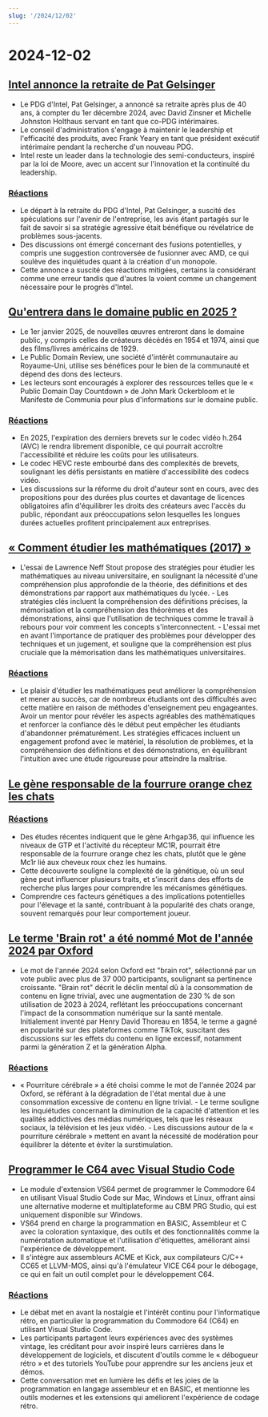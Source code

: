 ```yaml
---
slug: '/2024/12/02'
---
```


# 2024-12-02

## [Intel annonce la retraite de Pat Gelsinger](https://www.intel.com/content/www/us/en/newsroom/news/intel-ceo-news-dec-2024.html)

- Le PDG d'Intel, Pat Gelsinger, a annoncé sa retraite après plus de 40 ans, à compter du 1er décembre 2024, avec David Zinsner et Michelle Johnston Holthaus servant en tant que co-PDG intérimaires.
- Le conseil d'administration s'engage à maintenir le leadership et l'efficacité des produits, avec Frank Yeary en tant que président exécutif intérimaire pendant la recherche d'un nouveau PDG.
- Intel reste un leader dans la technologie des semi-conducteurs, inspiré par la loi de Moore, avec un accent sur l'innovation et la continuité du leadership.

### [Réactions](https://news.ycombinator.com/item?id=42296067)

- Le départ à la retraite du PDG d'Intel, Pat Gelsinger, a suscité des spéculations sur l'avenir de l'entreprise, les avis étant partagés sur le fait de savoir si sa stratégie agressive était bénéfique ou révélatrice de problèmes sous-jacents.
- Des discussions ont émergé concernant des fusions potentielles, y compris une suggestion controversée de fusionner avec AMD, ce qui soulève des inquiétudes quant à la création d'un monopole.
- Cette annonce a suscité des réactions mitigées, certains la considérant comme une erreur tandis que d'autres la voient comme un changement nécessaire pour le progrès d'Intel.

## [Qu'entrera dans le domaine public en 2025 ?](https://publicdomainreview.org/features/entering-the-public-domain/2025/)

- Le 1er janvier 2025, de nouvelles œuvres entreront dans le domaine public, y compris celles de créateurs décédés en 1954 et 1974, ainsi que des films/livres américains de 1929.
- Le Public Domain Review, une société d'intérêt communautaire au Royaume-Uni, utilise ses bénéfices pour le bien de la communauté et dépend des dons des lecteurs.
- Les lecteurs sont encouragés à explorer des ressources telles que le « Public Domain Day Countdown » de John Mark Ockerbloom et le Manifeste de Communia pour plus d'informations sur le domaine public.

### [Réactions](https://news.ycombinator.com/item?id=42290448)

- En 2025, l'expiration des derniers brevets sur le codec vidéo h.264 (AVC) le rendra librement disponible, ce qui pourrait accroître l'accessibilité et réduire les coûts pour les utilisateurs.
- Le codec HEVC reste embourbé dans des complexités de brevets, soulignant les défis persistants en matière d'accessibilité des codecs vidéo.
- Les discussions sur la réforme du droit d'auteur sont en cours, avec des propositions pour des durées plus courtes et davantage de licences obligatoires afin d'équilibrer les droits des créateurs avec l'accès du public, répondant aux préoccupations selon lesquelles les longues durées actuelles profitent principalement aux entreprises.

## [« Comment étudier les mathématiques (2017) »](https://www.math.uh.edu/~dblecher/pf2.html)

- L'essai de Lawrence Neff Stout propose des stratégies pour étudier les mathématiques au niveau universitaire, en soulignant la nécessité d'une compréhension plus approfondie de la théorie, des définitions et des démonstrations par rapport aux mathématiques du lycée. - Les stratégies clés incluent la compréhension des définitions précises, la mémorisation et la compréhension des théorèmes et des démonstrations, ainsi que l'utilisation de techniques comme le travail à rebours pour voir comment les concepts s'interconnectent. - L'essai met en avant l'importance de pratiquer des problèmes pour développer des techniques et un jugement, et souligne que la compréhension est plus cruciale que la mémorisation dans les mathématiques universitaires.

### [Réactions](https://news.ycombinator.com/item?id=42290996)

- Le plaisir d'étudier les mathématiques peut améliorer la compréhension et mener au succès, car de nombreux étudiants ont des difficultés avec cette matière en raison de méthodes d'enseignement peu engageantes. Avoir un mentor pour révéler les aspects agréables des mathématiques et renforcer la confiance dès le début peut empêcher les étudiants d'abandonner prématurément. Les stratégies efficaces incluent un engagement profond avec le matériel, la résolution de problèmes, et la compréhension des définitions et des démonstrations, en équilibrant l'intuition avec une étude rigoureuse pour atteindre la maîtrise.

## [Le gène responsable de la fourrure orange chez les chats](https://www.science.org/content/article/gene-behind-orange-fur-cats-found-last)

### [Réactions](https://news.ycombinator.com/item?id=42291386)

- Des études récentes indiquent que le gène Arhgap36, qui influence les niveaux de GTP et l'activité du récepteur MC1R, pourrait être responsable de la fourrure orange chez les chats, plutôt que le gène Mc1r lié aux cheveux roux chez les humains.
- Cette découverte souligne la complexité de la génétique, où un seul gène peut influencer plusieurs traits, et s'inscrit dans des efforts de recherche plus larges pour comprendre les mécanismes génétiques.
- Comprendre ces facteurs génétiques a des implications potentielles pour l'élevage et la santé, contribuant à la popularité des chats orange, souvent remarqués pour leur comportement joueur.

## [Le terme 'Brain rot' a été nommé Mot de l'année 2024 par Oxford](https://corp.oup.com/news/brain-rot-named-oxford-word-of-the-year-2024/)

- Le mot de l'année 2024 selon Oxford est "brain rot", sélectionné par un vote public avec plus de 37 000 participants, soulignant sa pertinence croissante. "Brain rot" décrit le déclin mental dû à la consommation de contenu en ligne trivial, avec une augmentation de 230 % de son utilisation de 2023 à 2024, reflétant les préoccupations concernant l'impact de la consommation numérique sur la santé mentale. Initialement inventé par Henry David Thoreau en 1854, le terme a gagné en popularité sur des plateformes comme TikTok, suscitant des discussions sur les effets du contenu en ligne excessif, notamment parmi la génération Z et la génération Alpha.

### [Réactions](https://news.ycombinator.com/item?id=42292294)

- « Pourriture cérébrale » a été choisi comme le mot de l'année 2024 par Oxford, se référant à la dégradation de l'état mental due à une consommation excessive de contenu en ligne trivial. - Le terme souligne les inquiétudes concernant la diminution de la capacité d'attention et les qualités addictives des médias numériques, tels que les réseaux sociaux, la télévision et les jeux vidéo. - Les discussions autour de la « pourriture cérébrale » mettent en avant la nécessité de modération pour équilibrer la détente et éviter la surstimulation.

## [Programmer le C64 avec Visual Studio Code](https://retrogamecoders.com/c64-visual-studio-code/)

- Le module d'extension VS64 permet de programmer le Commodore 64 en utilisant Visual Studio Code sur Mac, Windows et Linux, offrant ainsi une alternative moderne et multiplateforme au CBM PRG Studio, qui est uniquement disponible sur Windows.
- VS64 prend en charge la programmation en BASIC, Assembleur et C avec la coloration syntaxique, des outils et des fonctionnalités comme la numérotation automatique et l'utilisation d'étiquettes, améliorant ainsi l'expérience de développement.
- Il s'intègre aux assembleurs ACME et Kick, aux compilateurs C/C++ CC65 et LLVM-MOS, ainsi qu'à l'émulateur VICE C64 pour le débogage, ce qui en fait un outil complet pour le développement C64.

### [Réactions](https://news.ycombinator.com/item?id=42290861)

- Le débat met en avant la nostalgie et l'intérêt continu pour l'informatique rétro, en particulier la programmation du Commodore 64 (C64) en utilisant Visual Studio Code.
- Les participants partagent leurs expériences avec des systèmes vintage, les créditant pour avoir inspiré leurs carrières dans le développement de logiciels, et discutent d'outils comme le « débogueur rétro » et des tutoriels YouTube pour apprendre sur les anciens jeux et démos.
- Cette conversation met en lumière les défis et les joies de la programmation en langage assembleur et en BASIC, et mentionne les outils modernes et les extensions qui améliorent l'expérience de codage rétro.

<head>
  <meta property="og:title" content="Intel annonce la retraite de Pat Gelsinger" />
  <meta property="og:type" content="website" />
  <meta property="og:image" content="https://og.cho.sh/api/og/?title=Intel%20annonce%20la%20retraite%20de%20Pat%20Gelsinger&subheading=lundi%202%20d%C3%A9cembre%202024%3A%20R%C3%A9sum%C3%A9%20de%20Hacker%20News" />
</head>
